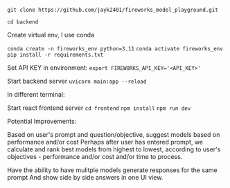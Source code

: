 `git clone https://github.com/jayk2401/fireworks_model_playground.git`

`cd backend`

Create virtual env, I use conda

`conda create -n fireworks_env python=3.11`
`conda activate fireworks_env`
`pip install -r requirements.txt`

Set API KEY in environment:
`export FIREWORKS_API_KEY='<API_KEY>'`

Start backend server
`uvicorn main:app --reload`

In different terminal:

Start react frontend server
`cd frontend`
`npm install`
`npm run dev`


Potential Improvements:

Based on user's prompt and question/objective, suggest models based on performance and/or cost
Perhaps after user has entered prompt, we calculate and rank best models from highest to lowest,
according to user's objectives - performance and/or cost and/or time to process. 

Have the ability to have mulitple models generate responses for the same prompt
And show side by side answers in one UI view. 
